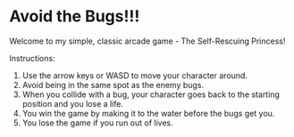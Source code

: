 Avoid the Bugs!!!
===============================

Welcome to my simple, classic arcade game - The Self-Rescuing Princess!


Instructions:
1. Use the arrow keys or WASD to move your character around.
2. Avoid being in the same spot as the enemy bugs.
3. When you collide with a bug, your character goes back to the starting position and you lose a life.
4. You win the game by making it to the water before the bugs get you.
5. You lose the game if you run out of lives.
